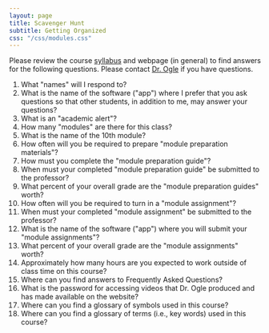 ```yaml
---
layout: page
title: Scavenger Hunt
subtitle: Getting Organized
css: "/css/modules.css"
---
```


<div class="alert alert-warning">
Please review the course <a href="http://derekogle.com/NCMTH107/resources/Syllabus-Current" target="_blank">syllabus</a> and webpage (in general) to find answers for the following questions. Please contact <a href="mailto:dogle@northland.edu">Dr. Ogle</a> if you have questions.
</div>

1. What "names" will I respond to?
1. What is the name of the software ("app") where I prefer that you ask questions so that other students, in addition to me, may answer your questions?
1. What is an "academic alert"?
1. How many "modules" are there for this class?
1. What is the name of the 10th module?
1. How often will you be required to prepare "module preparation materials"?
1. How must you complete the "module preparation guide"?
1. When must your completed "module preparation guide" be submitted to the professor?
1. What percent of your overall grade are the "module preparation guides" worth?
1. How often will you be required to turn in a "module assignment"?
1. When must your completed "module assignment" be submitted to the professor?
1. What is the name of the software ("app") where you will submit your "module assignments"?
1. What percent of your overall grade are the "module assignments" worth?
1. Approximately how many hours are you expected to work outside of class time on this course?
1. Where can you find answers to Frequently Asked Questions?
1. What is the password for accessing videos that Dr. Ogle produced and has made available on the website?
1. Where can you find a glossary of symbols used in this course?
1. Where can you find a glossary of terms (i.e., key words) used in this course?
